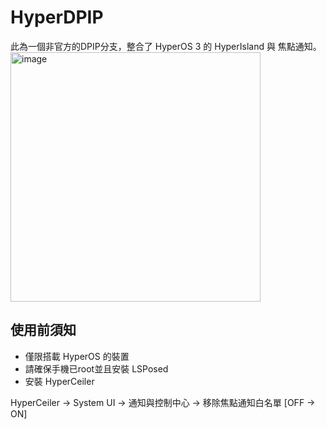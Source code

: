 # HyperDPIP
此為一個非官方的DPIP分支，整合了 HyperOS 3 的 HyperIsland 與 焦點通知。
<img width="400" height="399" alt="image" src="https://github.com/user-attachments/assets/ad162986-5703-4e30-9bba-82d043efa133" />

## 使用前須知
- 僅限搭載 HyperOS 的裝置
- 請確保手機已root並且安裝 LSPosed
- 安裝 HyperCeiler

HyperCeiler -> System UI -> 通知與控制中心 -> 移除焦點通知白名單 [OFF -> ON]
